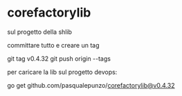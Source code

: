# corefactorylib

sul progetto della shlib 

committare tutto e creare un tag

git tag v0.4.32
git push origin --tags


 

 

per caricare la lib sul progetto devops:

go get github.com/pasqualepunzo/corefactorylib@v0.4.32

